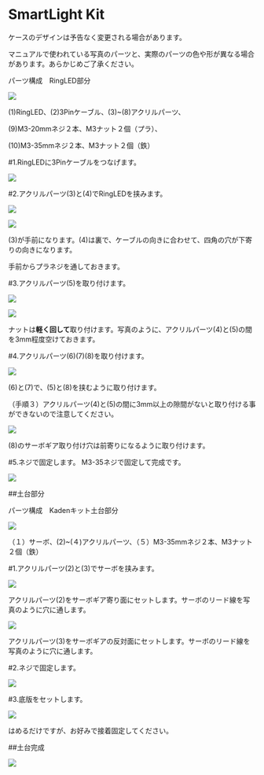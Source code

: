 # SmartLight Kit
ケースのデザインは予告なく変更される場合があります。

マニュアルで使われている写真のパーツと、実際のパーツの色や形が異なる場合があります。あらかじめご了承ください。

パーツ構成　RingLED部分

![](/img/kit/manual/smartringled01.jpg)

(1)RingLED、(2)3Pinケーブル、(3)~(8)アクリルパーツ、

(9)M3-20mmネジ２本、M3ナット２個（プラ）、

(10)M3-35mmネジ２本、M3ナット２個（鉄）

#1.RingLEDに3Pinケーブルをつなげます。

![](/img/kit/manual/smartringled02.jpg)

#2.アクリルパーツ(3)と(4)でRingLEDを挟みます。

![](/img/kit/manual/smartringled03.jpg)

![](/img/kit/manual/smartringled04.jpg)

(3)が手前になります。(4)は裏で、ケーブルの向きに合わせて、四角の穴が下寄りの向きになります。

手前からプラネジを通しておきます。

#3.アクリルパーツ(5)を取り付けます。

![](/img/kit/manual/smartringled05.jpg)

![](/img/kit/manual/smartringled05_1.jpg)

ナットは**軽く回して**取り付けます。写真のように、アクリルパーツ(4)と(5)の間を3mm程度空けておきます。

#4.アクリルパーツ(6)(7)(8)を取り付けます。

![](/img/kit/manual/smartringled06.jpg)

(6)と(7)で、(5)と(8)を挟むように取り付けます。

（手順３）アクリルパーツ(4)と(5)の間に3mm以上の隙間がないと取り付ける事ができないので注意してください。

![](/img/kit/manual/smartringled07.jpg)

(8)のサーボギア取り付け穴は前寄りになるように取り付けます。

#5.ネジで固定します。
M3-35ネジで固定して完成です。

![](/img/kit/manual/smartringled08.jpg)


##土台部分

パーツ構成　Kadenキット土台部分

![](/img/kit/manual/dodai1.jpg)

（１）サーボ、(2)~(４)アクリルパーツ、（５）M3-35mmネジ２本、M3ナット２個（鉄）

#1.アクリルパーツ(2)と(3)でサーボを挟みます。

![](/img/kit/manual/dodai2.jpg)

アクリルパーツ(2)をサーボギア寄り面にセットします。サーボのリード線を写真のように穴に通します。

![](/img/kit/manual/dodai3.jpg)

アクリルパーツ(3)をサーボギアの反対面にセットします。サーボのリード線を写真のように穴に通します。

#2.ネジで固定します。

![](/img/kit/manual/dodai4.jpg)

#3.底版をセットします。

![](/img/kit/manual/dodai5.jpg)

はめるだけですが、お好みで接着固定してください。

##土台完成

![](/img/kit/manual/dodai6.jpg)
